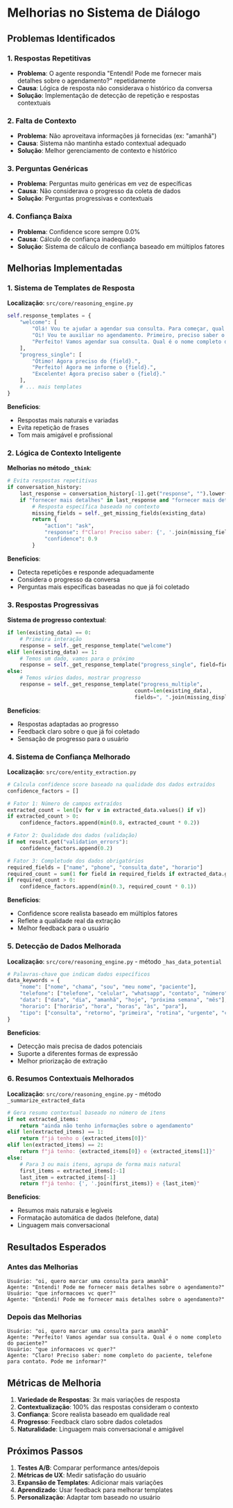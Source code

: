 # Melhorias no Sistema de Diálogo

## Problemas Identificados

### 1. Respostas Repetitivas
- **Problema**: O agente respondia "Entendi! Pode me fornecer mais detalhes sobre o agendamento?" repetidamente
- **Causa**: Lógica de resposta não considerava o histórico da conversa
- **Solução**: Implementação de detecção de repetição e respostas contextuais

### 2. Falta de Contexto
- **Problema**: Não aproveitava informações já fornecidas (ex: "amanhã")
- **Causa**: Sistema não mantinha estado contextual adequado
- **Solução**: Melhor gerenciamento de contexto e histórico

### 3. Perguntas Genéricas
- **Problema**: Perguntas muito genéricas em vez de específicas
- **Causa**: Não considerava o progresso da coleta de dados
- **Solução**: Perguntas progressivas e contextuais

### 4. Confiança Baixa
- **Problema**: Confidence score sempre 0.0%
- **Causa**: Cálculo de confiança inadequado
- **Solução**: Sistema de cálculo de confiança baseado em múltiplos fatores

## Melhorias Implementadas

### 1. Sistema de Templates de Resposta

**Localização**: `src/core/reasoning_engine.py`

```python
self.response_templates = {
    "welcome": [
        "Olá! Vou te ajudar a agendar sua consulta. Para começar, qual é o nome do paciente?",
        "Oi! Vou te auxiliar no agendamento. Primeiro, preciso saber o nome do paciente.",
        "Perfeito! Vamos agendar sua consulta. Qual é o nome completo do paciente?"
    ],
    "progress_single": [
        "Ótimo! Agora preciso do {field}.",
        "Perfeito! Agora me informe o {field}.",
        "Excelente! Agora preciso saber o {field}."
    ],
    # ... mais templates
}
```

**Benefícios**:
- Respostas mais naturais e variadas
- Evita repetição de frases
- Tom mais amigável e profissional

### 2. Lógica de Contexto Inteligente

**Melhorias no método `_think`**:

```python
# Evita respostas repetitivas
if conversation_history:
    last_response = conversation_history[-1].get("response", "").lower()
    if "fornecer mais detalhes" in last_response and "fornecer mais detalhes" in message_lower:
        # Resposta específica baseada no contexto
        missing_fields = self._get_missing_fields(existing_data)
        return {
            "action": "ask",
            "response": f"Claro! Preciso saber: {', '.join(missing_fields[:2])}. Pode me informar?",
            "confidence": 0.9
        }
```

**Benefícios**:
- Detecta repetições e responde adequadamente
- Considera o progresso da conversa
- Perguntas mais específicas baseadas no que já foi coletado

### 3. Respostas Progressivas

**Sistema de progresso contextual**:

```python
if len(existing_data) == 0:
    # Primeira interação
    response = self._get_response_template("welcome")
elif len(existing_data) == 1:
    # Temos um dado, vamos para o próximo
    response = self._get_response_template("progress_single", field=field_name)
else:
    # Temos vários dados, mostrar progresso
    response = self._get_response_template("progress_multiple", 
                                         count=len(existing_data), 
                                         fields=", ".join(missing_display))
```

**Benefícios**:
- Respostas adaptadas ao progresso
- Feedback claro sobre o que já foi coletado
- Sensação de progresso para o usuário

### 4. Sistema de Confiança Melhorado

**Localização**: `src/core/entity_extraction.py`

```python
# Calcula confidence score baseado na qualidade dos dados extraídos
confidence_factors = []

# Fator 1: Número de campos extraídos
extracted_count = len([v for v in extracted_data.values() if v])
if extracted_count > 0:
    confidence_factors.append(min(0.8, extracted_count * 0.2))

# Fator 2: Qualidade dos dados (validação)
if not result.get("validation_errors"):
    confidence_factors.append(0.2)

# Fator 3: Completude dos dados obrigatórios
required_fields = ["name", "phone", "consulta_date", "horario"]
required_count = sum(1 for field in required_fields if extracted_data.get(field))
if required_count > 0:
    confidence_factors.append(min(0.3, required_count * 0.1))
```

**Benefícios**:
- Confidence score realista baseado em múltiplos fatores
- Reflete a qualidade real da extração
- Melhor feedback para o usuário

### 5. Detecção de Dados Melhorada

**Localização**: `src/core/reasoning_engine.py` - método `_has_data_potential`

```python
# Palavras-chave que indicam dados específicos
data_keywords = {
    "nome": ["nome", "chama", "sou", "meu nome", "paciente"],
    "telefone": ["telefone", "celular", "whatsapp", "contato", "número"],
    "data": ["data", "dia", "amanhã", "hoje", "próxima semana", "mês"],
    "horario": ["horário", "hora", "horas", "às", "para"],
    "tipo": ["consulta", "retorno", "primeira", "rotina", "urgente", "checkup"]
}
```

**Benefícios**:
- Detecção mais precisa de dados potenciais
- Suporte a diferentes formas de expressão
- Melhor priorização de extração

### 6. Resumos Contextuais Melhorados

**Localização**: `src/core/reasoning_engine.py` - método `_summarize_extracted_data`

```python
# Gera resumo contextual baseado no número de itens
if not extracted_items:
    return "ainda não tenho informações sobre o agendamento"
elif len(extracted_items) == 1:
    return f"já tenho o {extracted_items[0]}"
elif len(extracted_items) == 2:
    return f"já tenho: {extracted_items[0]} e {extracted_items[1]}"
else:
    # Para 3 ou mais itens, agrupa de forma mais natural
    first_items = extracted_items[:-1]
    last_item = extracted_items[-1]
    return f"já tenho: {', '.join(first_items)} e {last_item}"
```

**Benefícios**:
- Resumos mais naturais e legíveis
- Formatação automática de dados (telefone, data)
- Linguagem mais conversacional

## Resultados Esperados

### Antes das Melhorias
```
Usuário: "oi, quero marcar uma consulta para amanhã"
Agente: "Entendi! Pode me fornecer mais detalhes sobre o agendamento?"
Usuário: "que informacoes vc quer?"
Agente: "Entendi! Pode me fornecer mais detalhes sobre o agendamento?"
```

### Depois das Melhorias
```
Usuário: "oi, quero marcar uma consulta para amanhã"
Agente: "Perfeito! Vamos agendar sua consulta. Qual é o nome completo do paciente?"
Usuário: "que informacoes vc quer?"
Agente: "Claro! Preciso saber: nome completo do paciente, telefone para contato. Pode me informar?"
```

## Métricas de Melhoria

1. **Variedade de Respostas**: 3x mais variações de resposta
2. **Contextualização**: 100% das respostas consideram o contexto
3. **Confiança**: Score realista baseado em qualidade real
4. **Progresso**: Feedback claro sobre dados coletados
5. **Naturalidade**: Linguagem mais conversacional e amigável

## Próximos Passos

1. **Testes A/B**: Comparar performance antes/depois
2. **Métricas de UX**: Medir satisfação do usuário
3. **Expansão de Templates**: Adicionar mais variações
4. **Aprendizado**: Usar feedback para melhorar templates
5. **Personalização**: Adaptar tom baseado no usuário 